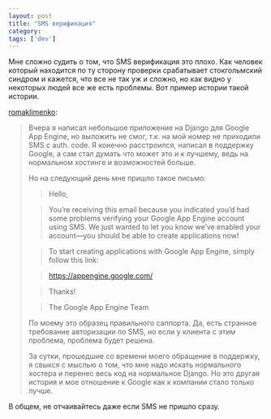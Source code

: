 ```yaml
---
layout: post
title: "SMS верификация"
category: 
tags: ['dev']
---
```

Мне сложно судить о том, что SMS верификация это плохо. Как человек который находится по ту сторону проверки срабатывает стокгольмский синдром и кажется, что все не так уж и сложно, но как видно у некоторых людей все же есть проблемы. Вот пример истории такой истории. 

<p><a href="http://romaklimenko.tumblr.com/post/265077219/google-app-engine" class="tumblr_blog">romaklimenko</a>:</p>

<blockquote><p>Вчера я написал небольшое приложение на Django для Google App Engine, но выложить не смог, т.к. на мой номер не приходили SMS с auth. code. Я конечно расстроился, написал в поддержку Google, а сам стал думать что может это и к лучшему, ведь на нормальном хостинге и возможностей больше.</p>

<p>Но на следующий день мне пришло такое письмо:</p>

<blockquote>
Hello,</blockquote>

<blockquote>You&#8217;re receiving this email because you indicated you&#8217;d had some problems verifying your Google App Engine account using SMS.  We just wanted to let you know we&#8217;ve enabled your account&#8212;you should be able to create applications now!</blockquote>

<blockquote>To start creating applications with Google App Engine, simply follow this link:</blockquote>

<blockquote><a href="https://appengine.google.com/">https://appengine.google.com/</a></blockquote>

<blockquote>Thanks!</blockquote>
<blockquote>The Google App Engine Team</blockquote>

<p>По моему это образец правильного саппорта. Да, есть странное требование авторизации по SMS, но если у клиента с этим проблема, проблема будет решена.</p>

<p>За сутки, прошедшие со времени моего обращение в поддержку, я свыкся с мыслью о том, что мне надо искать нормального хостера и перенес весь код на нормальное Django. Но это другая история и мое отношение к Google как к компании стало только лучше.</p></blockquote>

В общем, не отчаивайтесь даже если SMS не пришло сразу.
